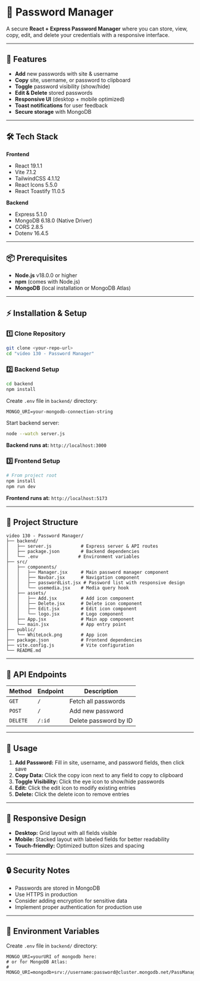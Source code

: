 # 🔑 Password Manager

A secure **React + Express Password Manager** where you can store, view, copy, edit, and delete your credentials with a responsive interface.

---

## 🚀 Features
- **Add** new passwords with site & username
- **Copy** site, username, or password to clipboard
- **Toggle** password visibility (show/hide)
- **Edit & Delete** stored passwords
- **Responsive UI** (desktop + mobile optimized)
- **Toast notifications** for user feedback
- **Secure storage** with MongoDB

---

## 🛠️ Tech Stack

**Frontend**
- React 19.1.1
- Vite 7.1.2
- TailwindCSS 4.1.12
- React Icons 5.5.0
- React Toastify 11.0.5

**Backend**
- Express 5.1.0
- MongoDB 6.18.0 (Native Driver)
- CORS 2.8.5
- Dotenv 16.4.5

---

## 📦 Prerequisites

- **Node.js** v18.0.0 or higher
- **npm** (comes with Node.js)
- **MongoDB** (local installation or MongoDB Atlas)

---

## ⚡ Installation & Setup

### 1️⃣ Clone Repository
```bash
git clone <your-repo-url>
cd "video 130 - Password Manager"
```

### 2️⃣ Backend Setup
```bash
cd backend
npm install
```

Create `.env` file in `backend/` directory:
```env
MONGO_URI=your-mongodb-connection-string
```

Start backend server:
```bash
node --watch server.js
```
**Backend runs at:** `http://localhost:3000`

### 3️⃣ Frontend Setup
```bash
# From project root
npm install
npm run dev
```
**Frontend runs at:** `http://localhost:5173`

---

## 📂 Project Structure

```
video 130 - Password Manager/
├── backend/
│   ├── server.js           # Express server & API routes
│   ├── package.json        # Backend dependencies
│   └── .env               # Environment variables
├── src/
│   ├── components/
│   │   ├── Manager.jsx     # Main password manager component
│   │   ├── Navbar.jsx      # Navigation component
│   │   ├── passwordList.jsx # Password list with responsive design
│   │   └── usemedia.jsx    # Media query hook
│   ├── assets/
│   │   ├── Add.jsx         # Add icon component
│   │   ├── Delete.jsx      # Delete icon component
│   │   ├── Edit.jsx        # Edit icon component
│   │   └── logo.jsx        # Logo component
│   ├── App.jsx             # Main app component
│   └── main.jsx            # App entry point
├── public/
│   └── WhiteLock.png       # App icon
├── package.json            # Frontend dependencies
├── vite.config.js          # Vite configuration
└── README.md
```

---

## 🔌 API Endpoints

| Method | Endpoint | Description |
|--------|----------|-------------|
| `GET` | `/` | Fetch all passwords |
| `POST` | `/` | Add new password |
| `DELETE` | `/:id` | Delete password by ID |

---

## 🎯 Usage

1. **Add Password:** Fill in site, username, and password fields, then click save
2. **Copy Data:** Click the copy icon next to any field to copy to clipboard
3. **Toggle Visibility:** Click the eye icon to show/hide passwords
4. **Edit:** Click the edit icon to modify existing entries
5. **Delete:** Click the delete icon to remove entries

---

## 📱 Responsive Design

- **Desktop:** Grid layout with all fields visible
- **Mobile:** Stacked layout with labeled fields for better readability
- **Touch-friendly:** Optimized button sizes and spacing

---

## 🔒 Security Notes

- Passwords are stored in MongoDB
- Use HTTPS in production
- Consider adding encryption for sensitive data
- Implement proper authentication for production use

---

## 📄 Environment Variables

Create `.env` file in `backend/` directory:
```env
MONGO_URI=yourURI of mongodb here:
# or for MongoDB Atlas:
# MONGO_URI=mongodb+srv://username:password@cluster.mongodb.net/PassManager
```
